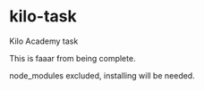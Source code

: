 # kilo-task
Kilo Academy task


This is faaar from being complete.

node_modules excluded, installing will be needed.
